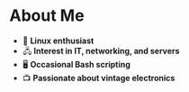 # About Me

- 🐧 **Linux enthusiast**
-  🖧  **Interest in IT, networking, and servers**
- 🖥️ **Occasional Bash scripting**
- 📺 **Passionate about vintage electronics**

<!---
Piotrapek07/Piotrapek07 is a ✨ special ✨ repository because its `README.md` (this file) appears on your GitHub profile.
You can click the Preview link to take a look at your changes.
--->
